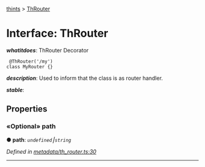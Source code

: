 [thints](../README.md) > [ThRouter](../interfaces/throuter.md)



# Interface: ThRouter

*__whatitdoes__*: ThRouter Decorator

     @ThRouter('/my')
    class MyRouter {}

*__description__*: Used to inform that the class is as router handler.

*__stable__*: 



## Properties
<a id="path"></a>

### «Optional» path

**●  path**:  *`undefined`⎮`string`* 

*Defined in [metadata/th_router.ts:30](https://github.com/murilopl/ThinTS/blob/1882421/src/metadata/th_router.ts#L30)*





___


